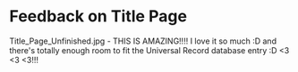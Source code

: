 # Feedback on Title Page	

Title_Page_Unfinished.jpg - THIS IS AMAZING!!!! I love it so much :D and there's totally enough room to fit the Universal Record database entry :D <3 <3 <3!!!